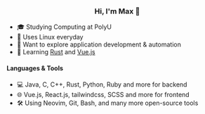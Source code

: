 <div align="center">
  <h3>Hi, I'm Max 👋</h3>
</div>

- 🎓 Studying Computing at PolyU
- 🐧 Uses Linux everyday
- 💭 Want to explore application development & automation
- 🌱 Learning [Rust](www.rust-lang.org) and [Vue.js](vuejs.org)

#### Languages & Tools

- 💻 Java, C, C++, Rust, Python, Ruby and more for backend
- 🌐 Vue.js, React.js, tailwindcss, SCSS and more for frontend
- 🛠️ Using Neovim, Git, Bash, and many more open-source tools
